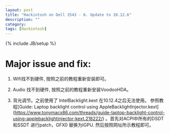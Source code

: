 ```yaml
---
layout: post
title: "Hackintosh on Dell 3543 - 6. Update to 10.12.6"
description: ""
category: 
tags: [Hackintosh]
---
```

{% include JB/setup %}

# Major issue and fix:

1. Wifi找不到硬件, 按照之前的教程重新安装即可。

2. Audio 找不到硬件, 按照之前的教程重新安装VoodooHDA。

3. 背光调节。之前使用了 IntelBacklight.kext 在10.12.4之后无法使用。
   参照教程[Guide: Laptop backlight control using AppleBacklightInjector.kext] (https://www.tonymacx86.com/threads/guide-laptop-backlight-control-using-applebacklightinjector-kext.218222/) 。首先对ACPI中所有的DSDT 和SSDT 进行patch，GFX0 替换为IGPU. 然后按照网址所示教程即可。

